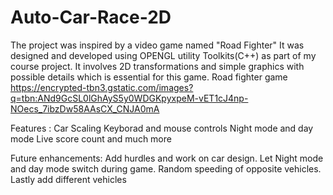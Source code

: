 # Auto-Car-Race-2D
The project was inspired by a video game named "Road Fighter" 
It was designed and developed using OPENGL utility Toolkits(C++) as part of my course project. 
It involves 2D transformations and simple graphics with possible details which is essential for this game. 
Road fighter game
https://encrypted-tbn3.gstatic.com/images?q=tbn:ANd9GcSL0lGhAyS5y0WDGKpyxpeM-vET1cJ4np-NOecs_7ibzDw58AAsCX_CNJA0mA



Features : 
Car Scaling
Keyborad and mouse controls
Night mode and day mode
Live score count and much more


Future enhancements: 
Add hurdles and work on car design. 
Let Night mode and day mode switch during game. 
Random speeding of opposite vehicles. 
Lastly add different vehicles
